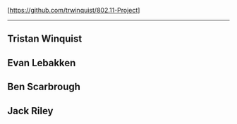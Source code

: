 [https://github.com/trwinquist/802.11-Project]

---
## Tristan Winquist
## Evan Lebakken
## Ben Scarbrough
## Jack Riley



